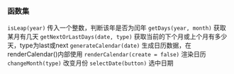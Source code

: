 ### 函数集

`isLeap(year)` 
传入一个整数，判断该年是否为闰年
`getDays(year, month)` 
获取某月有几天
`getNextOrLastDays(date, type)` 
获取当前的下个月或上个月有多少天，type为last或next
`generateCalendar(date)` 
生成日历数据，在renderCalendar()内部使用
`renderCalendar(create = false)` 
渲染日历
`changeMonth(type)` 
改变月份
`selectDate(button)`
选中日期

